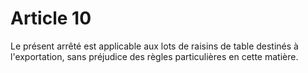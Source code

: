 # Article 10

Le présent arrêté est applicable aux lots de raisins de table destinés à l'exportation, sans préjudice des règles particulières en cette matière.
